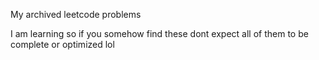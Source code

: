 My archived leetcode problems

I am learning so if you somehow find these dont expect all of them to be complete or optimized lol
